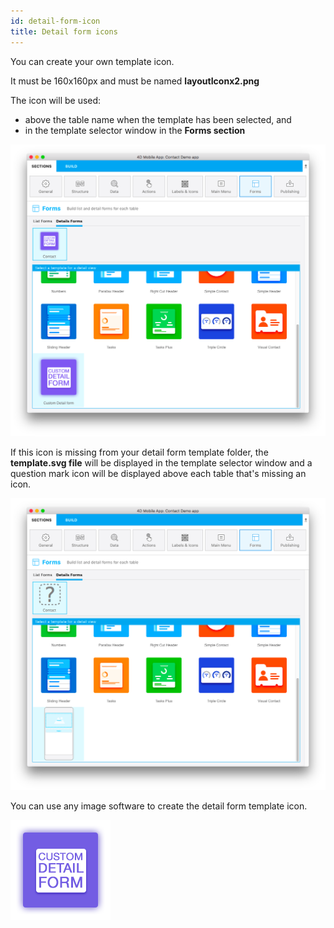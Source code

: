 ```yaml
---
id: detail-form-icon
title: Detail form icons
---
```


You can create your own template icon.

It must be 160x160px and must be named **layoutIconx2.png**

The icon will be used:

* above the table name when the template has been selected, and
* in the template selector window in the **Forms section**

![Custom detailform template](img/custom-detailform-template.png)

If this icon is missing from your detail form template folder, the **template.svg file** will be displayed in the template selector window and a question mark icon will be displayed above each table that's missing an icon.

![Missing listform icon custom template](img/missing-detailform-icon-custom-template.png)

You can use any image software to create the detail form template icon.

![Custom listform template icon](img/custom-detail-form-icon.png)
